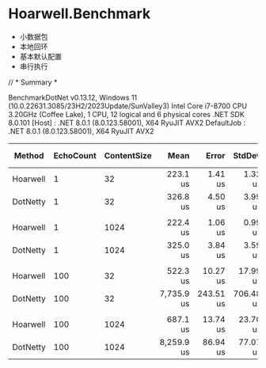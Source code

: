 ﻿# Hoarwell.Benchmark

 - 小数据包
 - 本地回环
 - 基本默认配置
 - 串行执行

// * Summary *

BenchmarkDotNet v0.13.12, Windows 11 (10.0.22631.3085/23H2/2023Update/SunValley3)
Intel Core i7-8700 CPU 3.20GHz (Coffee Lake), 1 CPU, 12 logical and 6 physical cores
.NET SDK 8.0.101
  [Host]     : .NET 8.0.1 (8.0.123.58001), X64 RyuJIT AVX2
  DefaultJob : .NET 8.0.1 (8.0.123.58001), X64 RyuJIT AVX2


| Method   | EchoCount | ContentSize | Mean       | Error     | StdDev    | Ratio | Gen0     | Allocated | Alloc Ratio |
|--------- |---------- |------------ |-----------:|----------:|----------:|------:|---------:|----------:|------------:|
| Hoarwell | 1         | 32          |   223.1 us |   1.41 us |   1.32 us |  0.68 |        - |   1.35 KB |        0.38 |
| DotNetty | 1         | 32          |   326.8 us |   4.50 us |   3.99 us |  1.00 |   0.4883 |   3.52 KB |        1.00 |
|          |           |             |            |           |           |       |          |           |             |
| Hoarwell | 1         | 1024        |   222.4 us |   1.06 us |   0.99 us |  0.68 |   0.9766 |   7.16 KB |        0.77 |
| DotNetty | 1         | 1024        |   325.0 us |   3.84 us |   3.59 us |  1.00 |   1.4648 |   9.36 KB |        1.00 |
|          |           |             |            |           |           |       |          |           |             |
| Hoarwell | 100       | 32          |   522.3 us |  10.27 us |  17.99 us |  0.07 |  13.6719 |  87.11 KB |        0.31 |
| DotNetty | 100       | 32          | 7,735.9 us | 243.51 us | 706.48 us |  1.00 |  31.2500 |  277.6 KB |        1.00 |
|          |           |             |            |           |           |       |          |           |             |
| Hoarwell | 100       | 1024        |   687.1 us |  13.74 us |  23.70 us |  0.08 | 115.2344 | 676.83 KB |        0.78 |
| DotNetty | 100       | 1024        | 8,259.9 us |  86.94 us |  77.07 us |  1.00 | 140.6250 | 867.85 KB |        1.00 |
